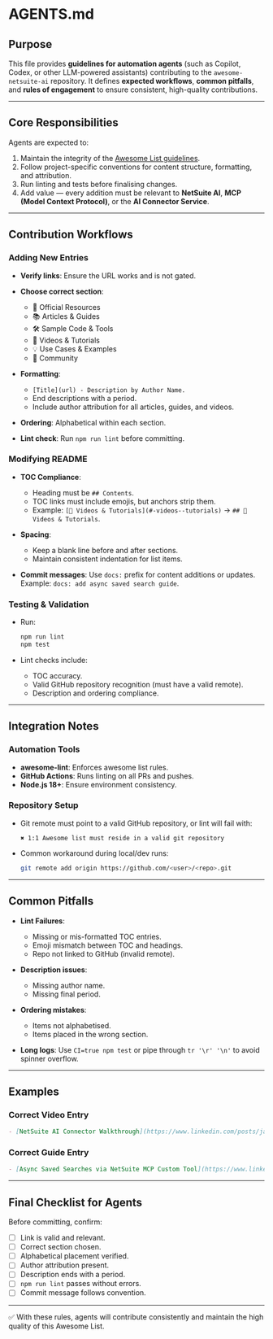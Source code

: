 # AGENTS.md

## Purpose

This file provides **guidelines for automation agents** (such as Copilot, Codex, or other LLM-powered assistants) contributing to the `awesome-netsuite-ai` repository.
It defines **expected workflows**, **common pitfalls**, and **rules of engagement** to ensure consistent, high-quality contributions.

---

## Core Responsibilities

Agents are expected to:

1. Maintain the integrity of the [Awesome List guidelines](https://github.com/sindresorhus/awesome).
2. Follow project-specific conventions for content structure, formatting, and attribution.
3. Run linting and tests before finalising changes.
4. Add value — every addition must be relevant to **NetSuite AI**, **MCP (Model Context Protocol)**, or the **AI Connector Service**.

---

## Contribution Workflows

### Adding New Entries

* **Verify links**: Ensure the URL works and is not gated.
* **Choose correct section**:

  * 🏢 Official Resources
  * 📚 Articles & Guides
  * 🛠️ Sample Code & Tools
  * 🎥 Videos & Tutorials
  * 💡 Use Cases & Examples
  * 👥 Community
* **Formatting**:

  * `[Title](url) - Description by Author Name.`
  * End descriptions with a period.
  * Include author attribution for all articles, guides, and videos.
* **Ordering**: Alphabetical within each section.
* **Lint check**: Run `npm run lint` before committing.

### Modifying README

* **TOC Compliance**:

  * Heading must be `## Contents`.
  * TOC links must include emojis, but anchors strip them.
  * Example: `[🎥 Videos & Tutorials](#-videos--tutorials)` → `## 🎥 Videos & Tutorials`.
* **Spacing**:

  * Keep a blank line before and after sections.
  * Maintain consistent indentation for list items.
* **Commit messages**: Use `docs:` prefix for content additions or updates.
  Example: `docs: add async saved search guide`.

### Testing & Validation

* Run:

  ```bash
  npm run lint
  npm test
  ```
* Lint checks include:

  * TOC accuracy.
  * Valid GitHub repository recognition (must have a valid remote).
  * Description and ordering compliance.

---

## Integration Notes

### Automation Tools

* **awesome-lint**: Enforces awesome list rules.
* **GitHub Actions**: Runs linting on all PRs and pushes.
* **Node.js 18+**: Ensure environment consistency.

### Repository Setup

* Git remote must point to a valid GitHub repository, or lint will fail with:

  ```
  ✖ 1:1 Awesome list must reside in a valid git repository
  ```
* Common workaround during local/dev runs:

  ```bash
  git remote add origin https://github.com/<user>/<repo>.git
  ```

---

## Common Pitfalls

* **Lint Failures**:

  * Missing or mis-formatted TOC entries.
  * Emoji mismatch between TOC and headings.
  * Repo not linked to GitHub (invalid remote).
* **Description issues**:

  * Missing author name.
  * Missing final period.
* **Ordering mistakes**:

  * Items not alphabetised.
  * Items placed in the wrong section.
* **Long logs**: Use `CI=true npm test` or pipe through `tr '\r' '\n'` to avoid spinner overflow.

---

## Examples

### Correct Video Entry

```markdown
- [NetSuite AI Connector Walkthrough](https://www.linkedin.com/posts/james-sarhan-02332616b_netsuite-oracle-ai-activity-7364346164860657664-fH1Z/) - James Sarhan showcases Oracle's NetSuite AI Connector, demonstrating how Claude integrates with NetSuite to retrieve data with natural language and automate tasks.
```

### Correct Guide Entry

```markdown
- [Async Saved Searches via NetSuite MCP Custom Tool](https://www.linkedin.com/posts/tanwasripan_netsuite-ai-mcp-activity-7370512683097296896-V8BL) - Tanwa Sripan demonstrates using the N/task module to run saved searches asynchronously when the N/search module is not supported.
```

---

## Final Checklist for Agents

Before committing, confirm:

* [ ] Link is valid and relevant.
* [ ] Correct section chosen.
* [ ] Alphabetical placement verified.
* [ ] Author attribution present.
* [ ] Description ends with a period.
* [ ] `npm run lint` passes without errors.
* [ ] Commit message follows convention.

---

✅ With these rules, agents will contribute consistently and maintain the high quality of this Awesome List.